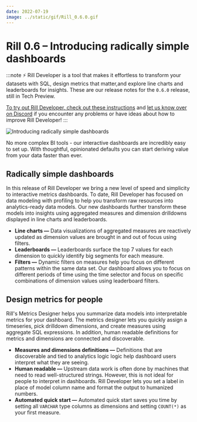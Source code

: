 ```yaml
---
date: 2022-07-19
image: ../static/gif/Rill_0.6.0.gif
---
```


# Rill 0.6 – Introducing radically simple dashboards

:::note
⚡ Rill Developer is a tool that makes it effortless to transform your datasets with SQL, design metrics that matter,and explore line charts and leaderboards for insights. These are our release notes for the `0.6.0` release, still in Tech Preview.

[To try out Rill Developer, check out these instructions](https://github.com/rilldata/rill-developer) and [let us know over on Discord](https://bit.ly/3bbcSl9) if you encounter any problems or have ideas about how to improve Rill Developer!
:::

![Introducing radically simple dashboards](../static/gif/Rill_0.6.0.gif)

No more complex BI tools - our interactive dashboards are incredibly easy to set up. With thoughtful, opinionated defaults you can start deriving value from your data faster than ever.  

## Radically simple dashboards
In this release of Rill Developer we bring a new level of speed and simplicity to interactive metrics dashboards. To date, Rill Developer has focused on data modeling with profiling to help you transform raw resources into analytics-ready data models. Our new dashboards further transform these models into insights using aggregated measures and dimension drilldowns displayed in line charts and leaderboards.


- **Line charts —**  Data visualizations of aggregated measures are reactively updated as dimension values are brought in and out of focus using filters.
- **Leaderboards —** Leaderboards surface the top 7 values for each dimension to quickly identify big segments for each measure.
- **Filters —** Dynamic filters on measures help you focus on different patterns within the same data set. Our dashboard allows you to focus on different periods of time using the time selector and focus on specific combinations of dimension values using leaderboard filters.


## Design metrics for people
Rill's Metrics Designer helps you summarize data models into interpretable metrics for your dashboard. The metrics designer lets you quickly assign a timeseries, pick drilldown dimensions, and create measures using aggregate SQL expressions. In addition, human readable definitions for metrics and dimensions are connected and discoverable.

- **Measures and dimensions definitions —** Definitions that are discoverable and tied to analytics logic logic help dashboard users interpret what they are seeing.
- **Human readable —** Upstream data work is often done by machines that need to read well-structured strings. However, this is not ideal for people to interpret in dashboards. Rill Developer lets you set a label in place of model column name and format the output to humanized numbers.
- **Automated quick start —** Automated quick start saves you time by setting all `VARCHAR` type columns as dimensions and setting `COUNT(*)` as your first measure.
